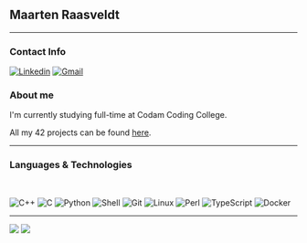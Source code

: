 <h2> Maarten Raasveldt </h2>

---
<h3> Contact Info </h3>

[![Linkedin](https://img.shields.io/badge/linkedin-%230077B5.svg?style=for-the-badge&logo=linkedin&logoColor=white)](https://www.linkedin.com/in/maarten-raasveldt-3801a5202/)
[![Gmail](https://img.shields.io/badge/Gmail-D14836?style=for-the-badge&logo=gmail&logoColor=white)](mailto:mbraasveldt@gmail.com)
<br />
<h3> About me </h3>

<p>
I'm currently studying full-time at Codam Coding College.

All my 42 projects can be found <a href="https://github.com/42-mraasvel"> here</a>.
</p>

---
<h3> Languages & Technologies </h3>
<br />

![C++](https://img.shields.io/badge/c++-%2300599C.svg?style=for-the-badge&logo=c%2B%2B&logoColor=white)
![C](https://img.shields.io/badge/c-%2300599C.svg?style=for-the-badge&logo=c&logoColor=white)
![Python](https://img.shields.io/badge/python-3670A0?style=for-the-badge&logo=python&logoColor=ffdd54)
![Shell](https://img.shields.io/badge/shell-%23121011.svg?style=for-the-badge&logo=gnu-bash&logoColor=white)
![Git](https://img.shields.io/badge/git-%23F05033.svg?style=for-the-badge&logo=git&logoColor=white)
![Linux](https://img.shields.io/badge/Linux-FCC624?style=for-the-badge&logo=linux&logoColor=black)
![Perl](https://img.shields.io/badge/perl-%2339457E.svg?style=for-the-badge&logo=perl&logoColor=white)
![TypeScript](https://img.shields.io/badge/typescript-%23007ACC.svg?style=for-the-badge&logo=typescript&logoColor=white)
![Docker](https://img.shields.io/badge/docker-%230db7ed.svg?style=for-the-badge&logo=docker&logoColor=white)

---
<p>
<img  src = "https://github-readme-stats.vercel.app/api?username=mraasvel&theme=tokyonight">
<img  src="https://github-readme-streak-stats.herokuapp.com/?user=mraasvel&theme=tokyonight" />
</p>
